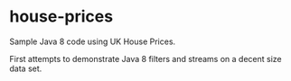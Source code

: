 house-prices
============

Sample Java 8 code using UK House Prices.

First attempts to demonstrate Java 8 filters and streams on a decent size data set.
